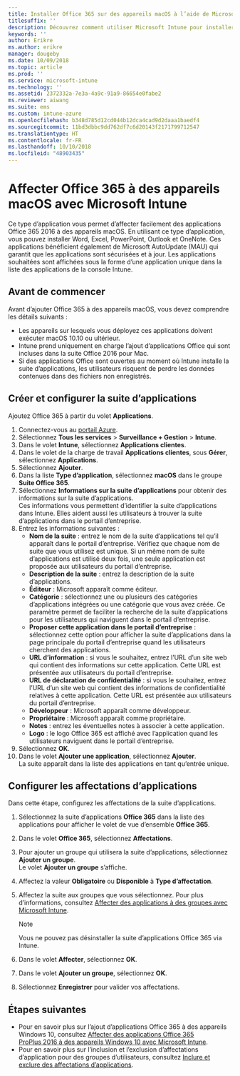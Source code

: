 ```yaml
---
title: Installer Office 365 sur des appareils macOS à l’aide de Microsoft Intune
titlesuffix: ''
description: Découvrez comment utiliser Microsoft Intune pour installer des applications Office 365 sur des appareils macOS.
keywords: ''
author: Erikre
ms.author: erikre
manager: dougeby
ms.date: 10/09/2018
ms.topic: article
ms.prod: ''
ms.service: microsoft-intune
ms.technology: ''
ms.assetid: 2372332a-7e3a-4a9c-91a9-86654e0fabe2
ms.reviewer: aiwang
ms.suite: ems
ms.custom: intune-azure
ms.openlocfilehash: b348d785d12cd044b12dca4cad9d2daaa1baedf4
ms.sourcegitcommit: 11bd3dbbc9dd762df7c6d20143f2171799712547
ms.translationtype: HT
ms.contentlocale: fr-FR
ms.lasthandoff: 10/10/2018
ms.locfileid: "48903435"
---
```

# <a name="assign-office-365-to-macos-devices-with-microsoft-intune"></a>Affecter Office 365 à des appareils macOS avec Microsoft Intune

Ce type d’application vous permet d’affecter facilement des applications Office 365 2016 à des appareils macOS. En utilisant ce type d’application, vous pouvez installer Word, Excel, PowerPoint, Outlook et OneNote. Ces applications bénéficient également de Microsoft AutoUpdate (MAU) qui garantit que les applications sont sécurisées et à jour. Les applications souhaitées sont affichées sous la forme d’une application unique dans la liste des applications de la console Intune.


## <a name="before-you-start"></a>Avant de commencer

Avant d’ajouter Office 365 à des appareils macOS, vous devez comprendre les détails suivants :

- Les appareils sur lesquels vous déployez ces applications doivent exécuter macOS 10.10 ou ultérieur.
- Intune prend uniquement en charge l’ajout d’applications Office qui sont incluses dans la suite Office 2016 pour Mac.
- Si des applications Office sont ouvertes au moment où Intune installe la suite d’applications, les utilisateurs risquent de perdre les données contenues dans des fichiers non enregistrés.

## <a name="create-and-configure-the-app-suite"></a>Créer et configurer la suite d’applications

Ajoutez Office 365 à partir du volet **Applications**.
1. Connectez-vous au [portail Azure](https://portal.azure.com).
2. Sélectionnez **Tous les services** > **Surveillance + Gestion** > **Intune**.
3. Dans le volet **Intune**, sélectionnez **Applications clientes**.
4. Dans le volet de la charge de travail **Applications clientes**, sous **Gérer**, sélectionnez **Applications**. 
5. Sélectionnez **Ajouter**.
6. Dans la liste **Type d’application**, sélectionnez **macOS** dans le groupe **Suite Office 365**.
7. Sélectionnez **Informations sur la suite d’applications** pour obtenir des informations sur la suite d’applications.  
    Ces informations vous permettent d’identifier la suite d’applications dans Intune. Elles aident aussi les utilisateurs à trouver la suite d’applications dans le portail d’entreprise.
8. Entrez les informations suivantes :
    - **Nom de la suite** : entrez le nom de la suite d’applications tel qu’il apparaît dans le portail d’entreprise. Vérifiez que chaque nom de suite que vous utilisez est unique. Si un même nom de suite d’applications est utilisé deux fois, une seule application est proposée aux utilisateurs du portail d’entreprise.
    - **Description de la suite** : entrez la description de la suite d’applications.
    - **Éditeur** : Microsoft apparaît comme éditeur.
    - **Catégorie** : sélectionnez une ou plusieurs des catégories d’applications intégrées ou une catégorie que vous avez créée. Ce paramètre permet de faciliter la recherche de la suite d’applications pour les utilisateurs qui naviguent dans le portail d’entreprise.
    - **Proposer cette application dans le portail d’entreprise** : sélectionnez cette option pour afficher la suite d’applications dans la page principale du portail d’entreprise quand les utilisateurs cherchent des applications.
    - **URL d’information** : si vous le souhaitez, entrez l’URL d’un site web qui contient des informations sur cette application. Cette URL est présentée aux utilisateurs du portail d’entreprise.
    - **URL de déclaration de confidentialité** : si vous le souhaitez, entrez l’URL d’un site web qui contient des informations de confidentialité relatives à cette application. Cette URL est présentée aux utilisateurs du portail d’entreprise.
    - **Développeur** : Microsoft apparaît comme développeur.
    - **Propriétaire** : Microsoft apparaît comme propriétaire.
    - **Notes** : entrez les éventuelles notes à associer à cette application.
    - **Logo** : le logo Office 365 est affiché avec l’application quand les utilisateurs naviguent dans le portail d’entreprise.
9. Sélectionnez **OK**.
10. Dans le volet **Ajouter une application**, sélectionnez **Ajouter**.  
    La suite apparaît dans la liste des applications en tant qu’entrée unique.

## <a name="configure-app-assignments"></a>Configurer les affectations d’applications

Dans cette étape, configurez les affectations de la suite d’applications. 

1. Sélectionnez la suite d’applications **Office 365** dans la liste des applications pour afficher le volet de vue d’ensemble **Office 365**.
2. Dans le volet **Office 365**, sélectionnez **Affectations**.
3. Pour ajouter un groupe qui utilisera la suite d’applications, sélectionnez **Ajouter un groupe**.  
    Le volet **Ajouter un groupe** s’affiche.
4. Affectez la valeur **Obligatoire** ou **Disponible** à **Type d’affectation**.
5. Affectez la suite aux groupes que vous sélectionnez. Pour plus d’informations, consultez [Affecter des applications à des groupes avec Microsoft Intune](apps-deploy.md).

    >[!Note]
    > Vous ne pouvez pas désinstaller la suite d’applications Office 365 via Intune.

5. Dans le volet **Affecter**, sélectionnez **OK**.
6. Dans le volet **Ajouter un groupe**, sélectionnez **OK**.
7. Sélectionnez **Enregistrer** pour valider vos affectations.

## <a name="next-steps"></a>Étapes suivantes

- Pour en savoir plus sur l’ajout d’applications Office 365 à des appareils Windows 10, consultez [Affecter des applications Office 365 ProPlus 2016 à des appareils Windows 10 avec Microsoft Intune](apps-add-office365.md).
- Pour en savoir plus sur l’inclusion et l’exclusion d’affectations d’application pour des groupes d’utilisateurs, consultez [Inclure et exclure des affectations d’applications](apps-inc-exl-assignments.md).
